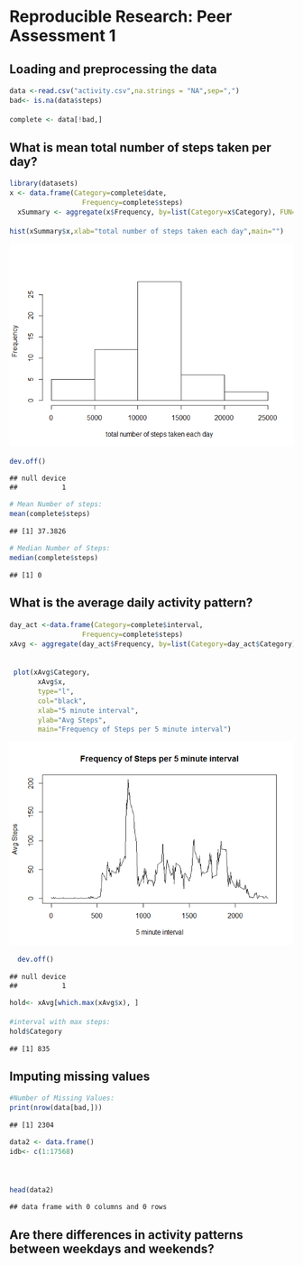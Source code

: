 # Reproducible Research: Peer Assessment 1


## Loading and preprocessing the data

```r
data <-read.csv("activity.csv",na.strings = "NA",sep=",")
bad<- is.na(data$steps)

complete <- data[!bad,]
```


## What is mean total number of steps taken per day?

```r
library(datasets)
x <- data.frame(Category=complete$date, 
                  Frequency=complete$steps)
  xSummary <- aggregate(x$Frequency, by=list(Category=x$Category), FUN=sum)

hist(xSummary$x,xlab="total number of steps taken each day",main="")
```

![](PA1_template_files/figure-html/unnamed-chunk-2-1.png) 

```r
dev.off()
```

```
## null device 
##           1
```

```r
# Mean Number of steps:
mean(complete$steps)
```

```
## [1] 37.3826
```

```r
# Median Number of Steps:
median(complete$steps)
```

```
## [1] 0
```
## What is the average daily activity pattern?

```r
day_act <-data.frame(Category=complete$interval, 
                  Frequency=complete$steps)
xAvg <- aggregate(day_act$Frequency, by=list(Category=day_act$Category), FUN=mean)


 plot(xAvg$Category,
       xAvg$x,        
       type="l",
       col="black", 
       xlab="5 minute interval", 
       ylab="Avg Steps", 
       main="Frequency of Steps per 5 minute interval")
```

![](PA1_template_files/figure-html/unnamed-chunk-3-1.png) 

```r
  dev.off()
```

```
## null device 
##           1
```

```r
hold<- xAvg[which.max(xAvg$x), ]

#interval with max steps:
hold$Category
```

```
## [1] 835
```
## Imputing missing values

```r
#Number of Missing Values:
print(nrow(data[bad,]))
```

```
## [1] 2304
```

```r
data2 <- data.frame()
idb<- c(1:17568)



head(data2)
```

```
## data frame with 0 columns and 0 rows
```

## Are there differences in activity patterns between weekdays and weekends?
